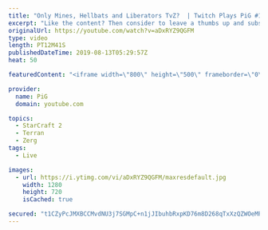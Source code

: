 ```yaml
---
title: "Only Mines, Hellbats and Liberators TvZ?  | Twitch Plays PiG #11"
excerpt: "Like the content? Then consider to leave a thumbs up and subscribe! ;) Videos don’t appear in your feed and you want to get notified about new uploads? Press the bell Icon :) -- Watch live at https://www.twitch.tv/x5_pig My Website: https://pigstarcraft.com/ My Twitter: https://twitter.com/x5_PiG My"
originalUrl: https://youtube.com/watch?v=aDxRYZ9QGFM
type: video
length: PT12M41S
publishedDateTime: 2019-08-13T05:29:57Z
heat: 50

featuredContent: "<iframe width=\"800\" height=\"500\" frameborder=\"0\" src=\"https://www.youtube.com/embed/aDxRYZ9QGFM\" allow=\"accelerometer; autoplay; encrypted-media; gyroscope; picture-in-picture\" allowfullscreen></iframe>"

provider:
  name: PiG
  domain: youtube.com

topics:
  - StarCraft 2
  - Terran
  - Zerg
tags:
  - Live

images:
  - url: https://i.ytimg.com/vi/aDxRYZ9QGFM/maxresdefault.jpg
    width: 1280
    height: 720
    isCached: true

secured: "t1CZyPcJMXBCCMvdNU3j7SGMpC+n1jJIbuhbRxpKD76m8D268qTxXzQZWOeMPedDlJgKpHdJ/WCaHQYIrH7EwS0BgG9kkNQjMqCJj0Swb7vQHNiZKAmKA79A9NxvdXigthuUdGRqIFCBee1hnBydK3TNySsV0LUCSWn4+jzuvWjEQidGSzOk1+bVttXmcocoUToaqezyV+IuWeG5o8SX2aR4PGniRugjzg/f5eE10mZavvGNfr/kuH9WPl+V645xr9gjDfNttYrqnVCuqK0vth/AzAAlfj8cmNNx06oCpz0CUjuBKU13GOOgTdaRbNmbgLAEoD1WC+pQq3ClufIa36DQvsY2o8rwba3rrOtFL0COb2GGWkeTwMaw5bQIKkN8gN9yAjQnsGLjh6McnVpcX8Ze8CxyhDaLaSda9XC/DDU=;ON8Z/5PNioZG0BpayebL4Q=="
---
```


